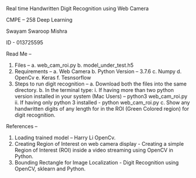 Real time Handwritten Digit Recognition using Web Camera

CMPE – 258 Deep Learning

Swayam Swaroop Mishra

ID - 013725595

Read Me – 
1.	Files – 
a.	web_cam_roi.py
b.	model_under_test.h5
2.	Requirements – 
a.	Web Camera
b.	Python Version – 3.7.6
c.	Numpy
d.	OpenCv
e.	Keras
f.	Tesnsorflow 
3.	Steps to run digit recognition –
a.	Download both the files into the same directory.
b.	In the terminal type:
i.	If having more than two python version installed in your system (Mac Users) – python3 web_cam_roi.py
ii.	If having only python 3 installed - python web_cam_roi.py
c.	Show any handwritten digits of any length for in the ROI (Green Colored region) for digit recognition.

References – 
1.	Loading trained model – Harry Li OpenCv. 
2.	Creating Region of Interest on web camera display - Creating a simple Region of Interest (ROI) inside a video streaming using OpenCV in Python.			    
3.	Bounding Rectangle for Image Localization - Digit Recognition using OpenCV, sklearn and Python. 
